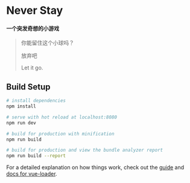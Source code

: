 # Never Stay

#### 一个突发奇想的小游戏
> 你能留住这个小球吗？
> 
> 放弃吧
>
> Let it go.

## Build Setup

``` bash
# install dependencies
npm install

# serve with hot reload at localhost:8080
npm run dev

# build for production with minification
npm run build

# build for production and view the bundle analyzer report
npm run build --report
```

For a detailed explanation on how things work, check out the [guide](http://vuejs-templates.github.io/webpack/) and [docs for vue-loader](http://vuejs.github.io/vue-loader).
